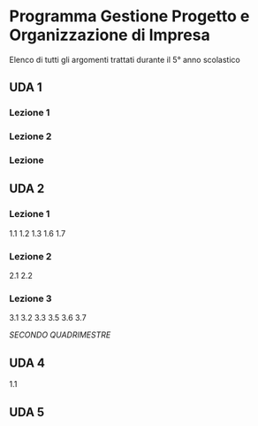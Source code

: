 # Programma Gestione Progetto e Organizzazione di Impresa
Elenco di tutti gli argomenti trattati durante il 5° anno scolastico 


## UDA 1
### Lezione 1

### Lezione 2

### Lezione 

## UDA 2
### Lezione 1 
1.1
1.2
1.3
1.6
1.7

### Lezione 2
2.1
2.2

### Lezione 3
3.1
3.2
3.3
3.5
3.6
3.7

*SECONDO QUADRIMESTRE*

## UDA 4
1.1

## UDA 5
<!--stackedit_data:
eyJoaXN0b3J5IjpbLTIzMzM2OTg1MCwtNjkyOTQ0NDYzLC0xOD
gxNTAzMzMxLC04NDMxMzM5NzYsMjExNTEyNzYwXX0=
-->